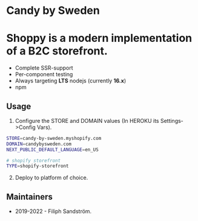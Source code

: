 # Candy by Sweden

# Shoppy is a modern implementation of a B2C storefront.

* Complete SSR-support
* Per-component testing
* Always targeting **LTS** nodejs (currently **16.x**)
* npm

## Usage

1. Configure the STORE and DOMAIN values (In HEROKU its Settings->Config Vars).

```bash
STORE=candy-by-sweden.myshopify.com
DOMAIN=candybysweden.com
NEXT_PUBLIC_DEFAULT_LANGUAGE=en_US

# shopify storefront
TYPE=shopify-storefront
```

2. Deploy to platform of choice.

## Maintainers

* 2019-2022 - Filiph Sandström.
